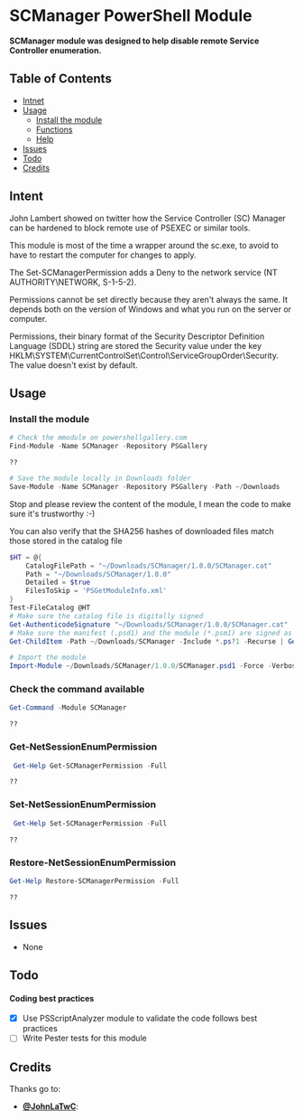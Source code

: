 SCManager PowerShell Module
==========================

**SCManager module was designed to help disable remote Service Controller enumeration.**

## Table of Contents

* [Intnet](#Intent)
* [Usage](#Usage)
  * [Install the module](#Install)
  * [Functions](#Functions)
  * [Help](#Help)
* [Issues](#issues)
* [Todo](#Todo)
* [Credits](#Credits)

<a name="Intent"/>

## Intent

John Lambert showed on twitter how the Service Controller (SC) Manager can be hardened to block remote use of PSEXEC or similar tools.

This module is most of the time a wrapper around the sc.exe, to avoid to have to restart the computer for changes to apply.

The Set-SCManagerPermission adds a Deny to the network service (NT AUTHORITY\NETWORK, S-1-5-2).

Permissions cannot be set directly because they aren't always the same. 
It depends both on the version of Windows and what you run on the server or computer.

Permissions, their binary format of the Security Descriptor Definition Language (SDDL) string are stored the Security value under the key HKLM\SYSTEM\CurrentControlSet\Control\ServiceGroupOrder\Security. The value doesn't exist by default.


<a name="Usage"/>

## Usage

<a name="Install"/>

### Install the module

```powershell
# Check the mmodule on powershellgallery.com
Find-Module -Name SCManager -Repository PSGallery
```
``` 
??
```

```powershell
# Save the module locally in Downloads folder
Save-Module -Name SCManager -Repository PSGallery -Path ~/Downloads
```

Stop and please review the content of the module, I mean the code to make sure it's trustworthy :-)

You can also verify that the SHA256 hashes of downloaded files match those stored in the catalog file
```powershell
$HT = @{
    CatalogFilePath = "~/Downloads/SCManager/1.0.0/SCManager.cat"
    Path = "~/Downloads/SCManager/1.0.0"
    Detailed = $true
    FilesToSkip = 'PSGetModuleInfo.xml'
}
Test-FileCatalog @HT
# Make sure the catalog file is digitally signed
Get-AuthenticodeSignature "~/Downloads/SCManager/1.0.0/SCManager.cat"
# Make sure the manifest (.psd1) and the module (*.psm1) are signed as well
Get-ChildItem -Path ~/Downloads/SCManager -Include *.ps?1 -Recurse | Get-AuthenticodeSignature

```

```powershell
# Import the module
Import-Module ~/Downloads/SCManager/1.0.0/SCManager.psd1 -Force -Verbose
```

<a name="Functions"/>

### Check the command available
```powershell
Get-Command -Module SCManager
```
```
??
```
<a name="Help"/>

### Get-NetSessionEnumPermission
```powershell
 Get-Help Get-SCManagerPermission -Full
```
```
??
```

### Set-NetSessionEnumPermission
```powershell
 Get-Help Set-SCManagerPermission -Full
```
```
??
```

### Restore-NetSessionEnumPermission
```powershell
Get-Help Restore-SCManagerPermission -Full
```
```
??
```

<a name="Issues"/>

## Issues
* None

<a name="Todo"/>

## Todo

#### Coding best practices
- [x] Use PSScriptAnalyzer module to validate the code follows best practices
- [ ] Write Pester tests for this module

<a name="Credits"/>

## Credits
Thanks go to:
* **[@JohnLaTwC](https://twitter.com/JohnLaTwC)**: 
